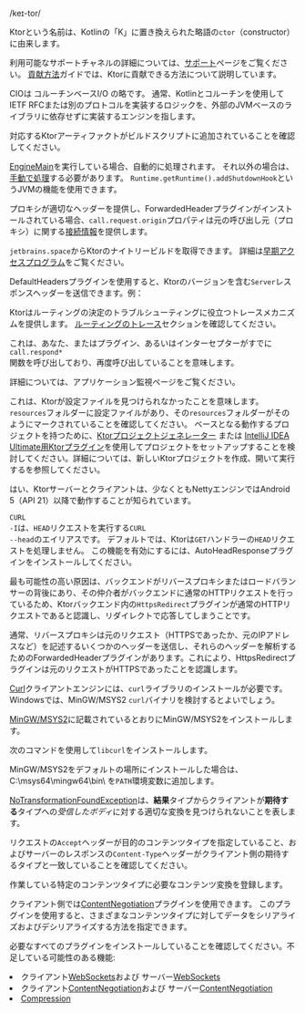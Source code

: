 <topic xsi:noNamespaceSchemaLocation="https://resources.jetbrains.com/writerside/1.0/topic.v2.xsd"
       xmlns:xsi="http://www.w3.org/2001/XMLSchema-instance"
       title="よくある質問"
       id="FAQ">
    <chapter title="Ktor の適切な発音方法は何ですか？" id="pronounce">
        <p>
            <emphasis>/keɪ-tor/</emphasis>
        </p>
    </chapter>
    <chapter title='"Ktor"という名前は何を意味しますか？' id="name-meaning">
        <p>
            Ktorという名前は、Kotlinの「K」に置き換えられた略語の<code>ctor</code>（constructor）に由来します。
        </p>
    </chapter>
    <chapter title="質問、バグ報告、連絡、貢献、フィードバックなどはどうすればよいですか？" id="feedback">
        <p>
            利用可能なサポートチャネルの詳細については、<a href="https://ktor.io/support/">サポート</a>ページをご覧ください。
            <a href="https://github.com/ktorio/ktor/blob/main/CONTRIBUTING.md">貢献方法</a>ガイドでは、Ktorに貢献できる方法について説明しています。
        </p>
    </chapter>
    <chapter title="CIOとは何を意味しますか？" id="cio">
        <p>
            CIOは
            <emphasis>コルーチンベースI/O</emphasis>
            の略です。
            通常、Kotlinとコルーチンを使用してIETF RFCまたは別のプロトコルを実装するロジックを、外部のJVMベースのライブラリに依存せずに実装するエンジンを指します。
        </p>
    </chapter>
    <chapter title="未解決（赤色）のKtorインポートを修正するには？" id="ktor-artifact">
        <p>
            対応する<Links href="/ktor/server-dependencies" summary="既存のGradle/MavenプロジェクトにKtorサーバーの依存関係を追加する方法を学びます。">Ktorアーティファクト</Links>がビルドスクリプトに追加されていることを確認してください。
        </p>
    </chapter>
    <chapter
            title="KtorはIPCシグナル（例：SIGTERMやSIGINT）を捕捉し、サーバーシャットダウンを適切に処理する方法を提供しますか？"
            id="sigterm">
        <p>
            <a href="#engine-main">EngineMain</a>を実行している場合、自動的に処理されます。
            それ以外の場合は、<a
                href="https://github.com/ktorio/ktor/blob/main/ktor-server/ktor-server-cio/jvmAndNix/src/io/ktor/server/cio/EngineMain.kt#L21">手動で処理</a>する必要があります。
            <code>Runtime.getRuntime().addShutdownHook</code>というJVMの機能を使用できます。
        </p>
    </chapter>
    <chapter title="プロキシの背後にあるクライアントIPを取得するには？" id="proxy-ip">
        <p>
            プロキシが適切なヘッダーを提供し、<Links href="/ktor/server-forward-headers" summary="必須の依存関係: io.ktor:%artifact_name% コード例: %example_name% ネイティブサーバーサポート: ✅">ForwardedHeader</Links>プラグインがインストールされている場合、<code>call.request.origin</code>プロパティは元の呼び出し元（プロキシ）に関する<a href="#request_information">接続情報</a>を提供します。
        </p>
    </chapter>
    <chapter title="mainブランチの最新コミットをテストするにはどうすればよいですか？" id="bleeding-edge">
        <p>
            <code>jetbrains.space</code>からKtorのナイトリービルドを取得できます。
            詳細は<a href="https://ktor.io/eap/">早期アクセスプログラム</a>をご覧ください。
        </p>
    </chapter>
    <chapter title="現在使用しているKtorのバージョンを確認するには？" id="ktor-version-used">
        <p>
            <Links href="/ktor/server-default-headers" summary="必須の依存関係: io.ktor:%artifact_name% ネイティブサーバーサポート: ✅">DefaultHeaders</Links>プラグインを使用すると、Ktorのバージョンを含む<code>Server</code>レスポンスヘッダーを送信できます。例：
        </p>
        <code-block code="            Server: ktor-server-core/%ktor_version%"/>
    </chapter>
    <chapter title="ルートが実行されません。デバッグするにはどうすればよいですか？" id="route-not-executing">
        <p>
            Ktorはルーティングの決定のトラブルシューティングに役立つトレースメカニズムを提供します。
            <a href="#trace_routes">ルーティングのトレース</a>セクションを確認してください。
        </p>
    </chapter>
    <chapter title="'Response has already been sent'を解決するには？" id="response-already-sent">
        <p>
            これは、あなた、またはプラグイン、あるいはインターセプターがすでに<code>call.respond* </code>関数を呼び出しており、再度呼び出していることを意味します。
        </p>
    </chapter>
    <chapter title="Ktorイベントを購読するには？" id="ktor-events">
        <p>
            詳細については、<Links href="/ktor/server-events" summary="コード例: %example_name%">アプリケーション監視</Links>ページをご覧ください。
        </p>
    </chapter>
    <chapter title="'No configuration setting found for key ktor'を解決するには？" id="cannot-find-application-conf">
        <p>
            これは、Ktorが<Links href="/ktor/server-configuration-file" summary="設定ファイルでさまざまなサーバーパラメータを設定する方法を学びます。">設定ファイル</Links>を見つけられなかったことを意味します。
            <code>resources</code>フォルダーに設定ファイルがあり、その<code>resources</code>フォルダーがそのようにマークされていることを確認してください。
            ベースとなる動作するプロジェクトを持つために、<a href="https://start.ktor.io/">Ktorプロジェクトジェネレーター</a>
            または
            <a href="https://plugins.jetbrains.com/plugin/16008-ktor">IntelliJ IDEA Ultimate用Ktorプラグイン</a>を使用してプロジェクトをセットアップすることを検討してください。詳細については、<Links href="/ktor/server-create-a-new-project" summary="Ktorでサーバーアプリケーションを開き、実行し、テストする方法を学びます。">新しいKtorプロジェクトを作成、開いて実行する</Links>を参照してください。
        </p>
    </chapter>
    <chapter title="AndroidでKtorを使用できますか？" id="android-support">
        <p>
            はい、Ktorサーバーとクライアントは、少なくともNettyエンジンではAndroid 5（API 21）以降で動作することが知られています。
        </p>
    </chapter>
    <chapter title="'CURL -I'が'404 Not Found'を返すのはなぜですか？" id="curl-head-not-found">
        <p>
            <code>CURL -I</code>は、<code>HEAD</code>リクエストを実行する<code>CURL --head</code>のエイリアスです。
            デフォルトでは、Ktorは<code>GET</code>ハンドラーの<code>HEAD</code>リクエストを処理しません。
            この機能を有効にするには、<Links href="/ktor/server-autoheadresponse" summary="%plugin_name%は、GETが定義されているすべてのルートに対してHEADリクエストに自動的に応答する機能を提供します。">AutoHeadResponse</Links>プラグインをインストールしてください。
        </p>
    </chapter>
    <chapter title="'HttpsRedirect'プラグイン使用時の無限リダイレクトを解決するには？" id="infinite-redirect">
        <p>
            最も可能性の高い原因は、バックエンドがリバースプロキシまたはロードバランサーの背後にあり、その仲介者がバックエンドに通常のHTTPリクエストを行っているため、Ktorバックエンド内の<code>HttpsRedirect</code>プラグインが通常のHTTPリクエストであると認識し、リダイレクトで応答してしまうことです。
        </p>
        <p>
            通常、リバースプロキシは元のリクエスト（HTTPSであったか、元のIPアドレスなど）を記述するいくつかのヘッダーを送信し、それらのヘッダーを解析するための<Links href="/ktor/server-forward-headers" summary="必須の依存関係: io.ktor:%artifact_name% コード例: %example_name% ネイティブサーバーサポート: ✅">ForwardedHeader</Links>プラグインがあります。これにより、<Links href="/ktor/server-https-redirect" summary="必須の依存関係: io.ktor:%artifact_name% コード例: %example_name% ネイティブサーバーサポート: ✅">HttpsRedirect</Links>プラグインは元のリクエストがHTTPSであったことを認識します。
        </p>
    </chapter>
    <chapter title="Kotlin/Nativeで対応するエンジンを使用するためにWindowsに「curl」をインストールするには？" id="native-curl">
        <p>
            <a href="#curl">Curl</a>クライアントエンジンには、<code>curl</code>ライブラリのインストールが必要です。
            Windowsでは、MinGW/MSYS2 <code>curl</code>バイナリを検討するとよいでしょう。
        </p>
        <procedure>
            <step>
                <p>
                    <a href="https://www.msys2.org/">MinGW/MSYS2</a>に記載されているとおりにMinGW/MSYS2をインストールします。
                </p>
            </step>
            <step>
                <p>
                    次のコマンドを使用して<code>libcurl</code>をインストールします。
                </p>
                <code-block lang="shell" code="                    pacman -S mingw-w64-x86_64-curl"/>
            </step>
            <step>
                <p>
                    MinGW/MSYS2をデフォルトの場所にインストールした場合は、
                    <Path>C:\\msys64\\mingw64\\bin\\</Path>
                    を<code>PATH</code>環境変数に追加します。
                </p>
            </step>
        </procedure>
    </chapter>
    <chapter title="'NoTransformationFoundException'を解決するには？" id="no-transformation-found-exception">
        <p>
            <a href="https://api.ktor.io/ktor-client/ktor-client-core/io.ktor.client.call/-no-transformation-found-exception/index.html">NoTransformationFoundException</a>は、<b>結果</b>タイプからクライアントが<b>期待する</b>タイプへの<i>受信したボディ</i>に対する適切な変換を見つけられないことを表します。
        </p>
        <procedure>
            <step>
                <p>
                    リクエストの<code>Accept</code>ヘッダーが目的のコンテンツタイプを指定していること、およびサーバーのレスポンスの<code>Content-Type</code>ヘッダーがクライアント側の期待するタイプと一致していることを確認してください。
                </p>
            </step>
            <step>
                <p>
                    作業している特定のコンテンツタイプに必要なコンテンツ変換を登録します。
                </p>
                <p>
                    クライアント側では<a href="https://ktor.io/docs/serialization-client.html">ContentNegotiation</a>プラグインを使用できます。
                    このプラグインを使用すると、さまざまなコンテンツタイプに対してデータをシリアライズおよびデシリアライズする方法を指定できます。
                </p>
                <code-block lang="kotlin" code="                    val client = HttpClient(CIO) {&#10;                        install(ContentNegotiation) {&#10;                            json() // Example: Register JSON content transformation&#10;                            // Add more transformations as needed for other content types&#10;                        }&#10;                    }"/>
            </step>
            <step>
                <p>
                    必要なすべてのプラグインをインストールしていることを確認してください。不足している可能性のある機能:
                </p>
                <list type="bullet">
                    <li>クライアント<a href="https://ktor.io/docs/websocket-client.html">WebSockets</a>および
                        サーバー<a href="https://ktor.io/docs/websocket.html">WebSockets</a></li>
                    <li>クライアント<a href="https://ktor.io/docs/serialization-client.html">ContentNegotiation</a>および
                        サーバー<a href="https://ktor.io/docs/serialization.html">ContentNegotiation</a></li>
                    <li><a href="https://ktor.io/docs/compression.html">Compression</a></li>
                </list>
            </step>
        </procedure>
    </chapter>
</topic>